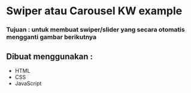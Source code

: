 # Swiper atau Carousel KW example

<h3>Tujuan : untuk membuat swiper/slider yang secara otomatis mengganti gambar berikutnya</h3>

## Dibuat menggunakan :
- HTML
- CSS
- JavaScript
